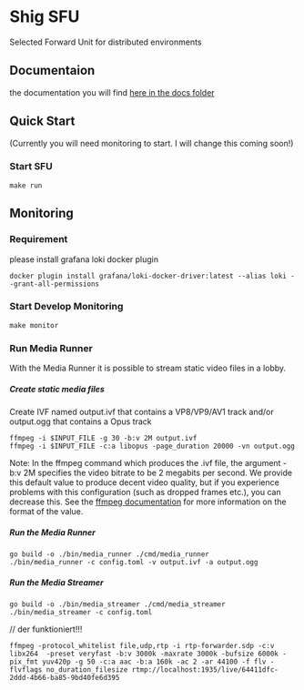 # Shig SFU
Selected Forward Unit for distributed environments

## Documentaion

the documentation you will find [here in the docs folder](docs/README.md)

## Quick Start

(Currently you will need monitoring to start. I will change this coming soon!)
### Start SFU

```shell
make run
```

## Monitoring

### Requirement

please install grafana loki docker plugin

```shell
docker plugin install grafana/loki-docker-driver:latest --alias loki --grant-all-permissions
```

### Start Develop Monitoring 
```shell
make monitor
```

### Run Media Runner

With the Media Runner it is possible to stream static video files in a lobby.

##### Create static media files

Create IVF named output.ivf that contains a VP8/VP9/AV1 track and/or output.ogg that contains a Opus track

```
ffmpeg -i $INPUT_FILE -g 30 -b:v 2M output.ivf
ffmpeg -i $INPUT_FILE -c:a libopus -page_duration 20000 -vn output.ogg
```

Note: In the ffmpeg command which produces the .ivf file, the argument -b:v 2M specifies the video bitrate to be 2 megabits per second. 
We provide this default value to produce decent video quality, but if you experience problems with this configuration (such as dropped frames etc.), you can decrease this. 
See the [ffmpeg documentation](https://ffmpeg.org/ffmpeg.html#Options) for more information on the format of the value.

##### Run the Media Runner
```shell
go build -o ./bin/media_runner ./cmd/media_runner
./bin/media_runner -c config.toml -v output.ivf -a output.ogg
```
##### Run the Media Streamer
```shell
go build -o ./bin/media_streamer ./cmd/media_streamer
./bin/media_streamer -c config.toml
```


// der funktioniert!!!
```shell
ffmpeg -protocol_whitelist file,udp,rtp -i rtp-forwarder.sdp -c:v libx264  -preset veryfast -b:v 3000k -maxrate 3000k -bufsize 6000k -pix_fmt yuv420p -g 50 -c:a aac -b:a 160k -ac 2 -ar 44100 -f flv -flvflags no_duration_filesize rtmp://localhost:1935/live/64411dfc-2ddd-4b66-ba85-9bd40fe6d395 
```
